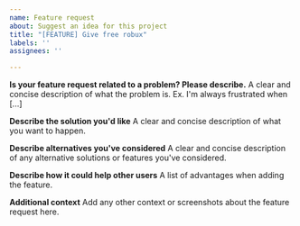 ```yaml
---
name: Feature request
about: Suggest an idea for this project
title: "[FEATURE] Give free robux"
labels: ''
assignees: ''

---
```


**Is your feature request related to a problem? Please describe.**
A clear and concise description of what the problem is. Ex. I'm always frustrated when [...]

**Describe the solution you'd like**
A clear and concise description of what you want to happen.

**Describe alternatives you've considered**
A clear and concise description of any alternative solutions or features you've considered.

**Describe how it could help other users**
A list of advantages when adding the feature.

**Additional context**
Add any other context or screenshots about the feature request here.
